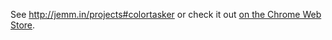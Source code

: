 See http://jemm.in/projects#colortasker or check it out [on the Chrome Web
Store](https://chrome.google.com/webstore/detail/colortasker/ichmpggllckjljkeecjoiloagnhomlma).

